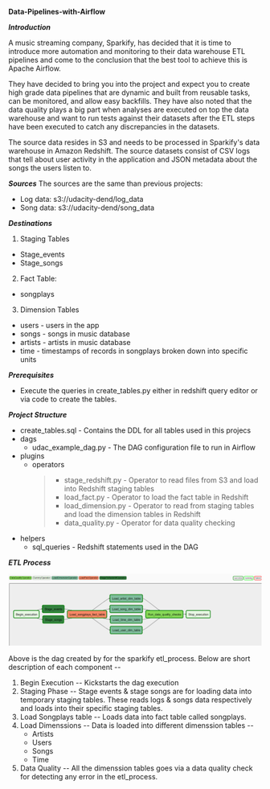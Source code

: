 **Data-Pipelines-with-Airflow**

***Introduction***

A music streaming company, Sparkify, has decided that it is time to introduce more automation and monitoring to their data warehouse ETL pipelines and come to the conclusion that the best tool to achieve this is Apache Airflow.

They have decided to bring you into the project and expect you to create high grade data pipelines that are dynamic and built from reusable tasks, can be monitored, and allow easy backfills. They have also noted that the data quality plays a big part when analyses are executed on top the data warehouse and want to run tests against their datasets after the ETL steps have been executed to catch any discrepancies in the datasets.

The source data resides in S3 and needs to be processed in Sparkify's data warehouse in Amazon Redshift. The source datasets consist of CSV logs that tell about user activity in the application and JSON metadata about the songs the users listen to.

***Sources***
The sources are the same than previous projects:

* Log data: s3://udacity-dend/log_data
* Song data: s3://udacity-dend/song_data

***Destinations***

1. Staging Tables

- Stage_events
- Stage_songs

2. Fact Table:

- songplays
  
3. Dimension Tables

- users - users in the app
- songs - songs in music database
- artists - artists in music database
- time - timestamps of records in songplays broken down into specific units

***Prerequisites***

- Execute the queries in create_tables.py either in redshift query editor or via code to create the tables.

***Project Structure***
 
- create_tables.sql - Contains the DDL for all tables used in this projecs
- dags
    * udac_example_dag.py - The DAG configuration file to run in Airflow
- plugins
    * operators
        >* stage_redshift.py - Operator to read files from S3 and load into Redshift staging tables
        >* load_fact.py - Operator to load the fact table in Redshift
        >* load_dimension.py - Operator to read from staging tables and load the dimension tables in Redshift
        >* data_quality.py - Operator for data quality checking
- helpers
    * sql_queries - Redshift statements used in the DAG

***ETL Process***

 ![Alt](img/dag.png "Dag")

 Above is the dag created by for the sparkify etl_process. Below are short description of each component --

 1. Begin Execution -- Kickstarts the dag execution
 2. Staging Phase -- Stage events & stage songs are for loading data into temporary staging tables. These reads logs & songs data respectively and loads into their specific staging tables.
 3. Load Songplays table -- Loads  data into fact table called songplays.
 4. Load Dimenssions -- Data is loaded into different dimenssion tables --
    * Artists
    * Users
    * Songs
    * Time
  5. Data Quality -- All the dimenssion tables goes via a data quality check for detecting any error in the etl_process. 

